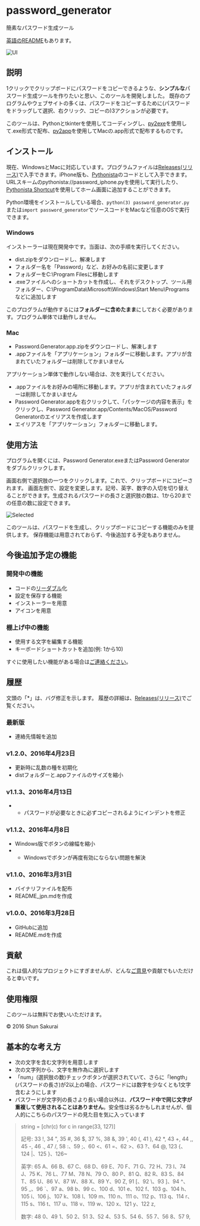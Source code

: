 ﻿# password_generator
簡素なパスワード生成ツール

[英語のREADME](https://github.com/ShunSakurai/password_generator/blob/master/README.md)もあります。

![UI](https://raw.github.com/wiki/ShunSakurai/password_generator/password_ui.png)

## 説明
1クリックでクリップボードにパスワードをコピーできるような、**シンプルな**パスワード生成ツールを作りたいと思い、このツールを開発しました。
既存のプログラムやウェブサイトの多くは、パスワードをコピーするために(パスワードをドラッグして選択、右クリック、コピーの)3アクションが必要です。

このツールは、Pythonとtkinterを使用してコーディングし、[py2exe](http://www.py2exe.org/)を使用して.exe形式で配布、[py2app](https://pythonhosted.org/py2app/)を使用してMacの.app形式で配布するものです。

## インストール
現在、WindowsとMacに対応しています。プログラムファイルは[Releases(リリース)](https://github.com/ShunSakurai/password_generator/releases)で入手できます。iPhone版も、[Pythonista](http://omz-software.com/pythonista/)のコードとして入手できます。URLスキームのpythonista://password_iphone.pyを使用して実行したり、[Pythonista Shortcut](http://omz-software.com/pythonista/shortcut/)を使用してホーム画面に追加することができます。

Python環境をインストールしている場合、`python(3) password_generator.py`または`import password_generator`でソースコードをMacなど任意のOSで実行できます。

### Windows
インストーラーは現在開発中です。当面は、次の手順を実行してください。

- dist.zipをダウンロードし、解凍します
- フォルダー名を「Password」など、お好みの名前に変更します
- フォルダーをC:\Program Filesに移動します
- .exeファイルへのショートカットを作成し、それをデスクトップ、ツール用フォルダー、C:\ProgramData\Microsoft\Windows\Start Menu\Programsなどに追加します

このプログラムが動作するには**フォルダーに含めたまま**にしておく必要があります。プログラム単体では動作しません。

### Mac
- Password.Generator.app.zipをダウンロードし、解凍します
- .appファイルを「アプリケーション」フォルダーに移動します。アプリが含まれていたフォルダーは削除してかまいません

アプリケーション単体で動作しない場合は、次を実行してください。

- .appファイルをお好みの場所に移動します。アプリが含まれていたフォルダーは削除してかまいません
- Password Generator.appを右クリックして、「パッケージの内容を表示」をクリックし、Password Generator.app/Contents/MacOS/Password Generatorのエイリアスを作成します
- エイリアスを「アプリケーション」フォルダーに移動します。

## 使用方法
プログラムを開くには、Password Generator.exeまたはPassword Generatorをダブルクリックします。

画面右側で選択肢の一つをクリックします。これで、クリップボードにコピーされます。
画面左側で、設定を変更します。記号、英字、数字の入切を切り替えることができます。生成されるパスワードの長さと選択肢の数は、1から20までの任意の数に設定できます。

![Selected](https://raw.github.com/wiki/ShunSakurai/password_generator/password_selected.png)

このツールは、パスワードを生成し、クリップボードにコピーする機能のみを提供します。
保存機能は用意されておらず、今後追加する予定もありません。

## 今後追加予定の機能
### 開発中の機能
- コードの[リーダブル](http://www.amazon.co.jp/dp/4873115655)化
- 設定を保存する機能
- インストーラーを用意
- アイコンを用意

### 棚上げ中の機能
- 使用する文字を編集する機能
- キーボードショートカットを追加(例: 1から10)

すぐに使用したい機能がある場合は[ご連絡ください](https://app.asana.com/-/share?s=132674863519248-e1JyDAuWLW0WnFErIjTrbz57EAmE077JUvQ45Y5pF43-29199191293549)。

## 履歴

文頭の「*」は、バグ修正を示します。
履歴の詳細は、[Releases(リリース)](https://github.com/ShunSakurai/password_generator/releases)でご覧ください。

### 最新版
- 連絡先情報を追加

### v1.2.0、2016年4月23日
- 更新時に乱数の種を初期化
- distフォルダーと.appファイルのサイズを縮小

### v1.1.3、2016年4月13日
- * パスワードが必要なときに必ずコピーされるようにインデントを修正

### v1.1.2、2016年4月8日
- Windows版でボタンの線幅を縮小
- * Windowsでボタンが再度有効にならない問題を解決

### v1.1.0、2016年3月31日
- バイナリファイルを配布
- README_jpn.mdを作成

### v1.0.0、2016年3月28日
- GitHubに追加
- README.mdを作成

## 貢献
これは個人的なプロジェクトにすぎませんが、どんな[ご意見](https://app.asana.com/-/share?s=132674863519248-e1JyDAuWLW0WnFErIjTrbz57EAmE077JUvQ45Y5pF43-29199191293549)や貢献でもいただけると幸いです。

## 使用権限
このツールは無料でお使いいただけます。

© 2016 Shun Sakurai

## 基本的な考え方
- 次の文字を含む文字列を用意します
- 次の文字列から、文字を無作為に選択します
- 「num」(選択肢の数)チェックボタンが選択されていて、さらに「length」(パスワードの長さ)が2以上の場合、パスワードには数字を少なくとも1文字含むようにします
- パスワードが文字列の長さより長い場合以外は、**パスワード中で同じ文字が重複して使用されることはありません**。安全性は劣るかもしれませんが、個人的にこちらのパスワードの見た目を気に入っています

> string = [chr(c) for c in range(33, 127)]
>
> 記号:
> 33 !, 34 ", 35 #, 36 $, 37 %, 38 &, 39 ', 40 (, 41 ), 42 *, 43 +, 44 ,, 45 -, 46 ., 47 /,
> 58 :、59 ;、60 <、61 =、62 >、63 ?、64 @,
> 123 {、124 |、125 }、126~
>
> 英字:
> 65 A、66 B、67 C、68 D、69 E、70 F、71 G、72 H、73 I、74 J、75 K、76 L、77 M、78 N、79 O、80 P、81 Q、82 R、83 S、84 T、85 U、86 V、87 W、88 X、89 Y、90 Z,
> 91 [、92 \、93 ]、94 ^、95 _、96 `、97 a、98 b、99 c、100 d、101 e、102 f、103 g、104 h、105 i、106 j、107 k、108 l、109 m、110 n、111 o、112 p、113 q、114 r、115 s、116 t、117 u、118 v、119 w、120 x、121 y、122 z,
>
> 数字:
> 48 0、49 1、50 2、51 3、52 4、53 5、54 6、55 7、56 8、57 9,

